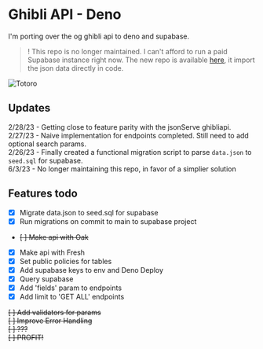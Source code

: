 # Ghibli API - Deno

I'm porting over the og ghibli api to deno and supabase.

> ! This repo is no longer maintained. I can't afford to run a paid Supabase instance right now. 
> The new repo is available [here](https://github.com/fitzypop/ghibli.deno.dev.2.0), it import the json data directly in code.

![Totoro](https://media.giphy.com/media/ASy3PKVFnk7ZK/giphy.gif)

## Updates

2/28/23 - Getting close to feature parity with the jsonServe ghibliapi.  
2/27/23 - Naive implementation for endpoints completed. Still need to add optional search params.  
2/26/23 - Finally created a functional migration script to parse `data.json` to `seed.sql` for supabase.  
6/3/23 - No longer maintaining this repo, in favor of a simplier solution

## Features todo

- [x] Migrate data.json to seed.sql for supabase
- [x] Run migrations on commit to main to supabase project
- ~~[ ] Make api with Oak~~
- [x] Make api with Fresh
- [x] Set public policies for tables
- [x] Add supabase keys to env and Deno Deploy
- [x] Query supabase
- [x] Add 'fields' param to endpoints
- [x] Add limit to 'GET ALL' endpoints

~~[ ] Add validators for params~~  
~~[ ] Improve Error Handling~~  
~~[ ] ???~~  
~~[ ] PROFIT!~~ 
